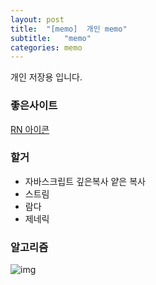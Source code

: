 ```yaml
---
layout: post
title:  "[memo]  개인 memo"
subtitle:   "memo"
categories: memo
---
```

개인 저장용 입니다.


### 좋은사이트

[RN 아이콘](https://oblador.github.io/react-native-vector-icons/)


### 할거
- 자바스크립트 깊은복사 얕은 복사
- 스트림
- 람다
- 제네릭


### 알고리즘

![img](https://chung10kr.github.io/assets/img/2021-04-25-1.PNG)
